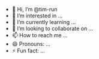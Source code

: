 - 👋 Hi, I’m @tim-run
- 👀 I’m interested in ...
- 🌱 I’m currently learning ...
- 💞️ I’m looking to collaborate on ...
- 📫 How to reach me ...
- 😄 Pronouns: ...
- ⚡ Fun fact: ...

<!---
tim-run/tim-run is a ✨ special ✨ repository because its `README.md` (this file) appears on your GitHub profile.
You can click the Preview link to take a look at your changes.
--->
